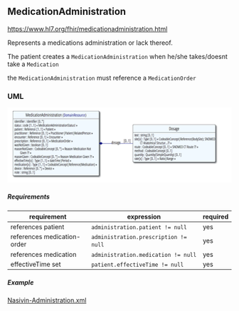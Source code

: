 ## MedicationAdministration
https://www.hl7.org/fhir/medicationadministration.html

Represents a medications administration or lack thereof.

The patient creates a `MedicationAdministration` when he/she takes/doesnt take a `Medication`

the `MedicationAdministration` must reference a `MedicationOrder`


### UML

![](MedicationAdministration-UML.png)

##### Requirements

 requirement               | expression                                | required
---------------------------|-------------------------------------------|-------------
references patient         | `administration.patient != null`          | yes
references medication-order| `administration.prescription != null`     | yes
references medication      | `administration.medication != null`       | yes
effectiveTime set          | `patient.effectiveTime != null`           | yes


##### Example
[Nasivin-Administration.xml](examples/Nasivin-Administration.xml)
